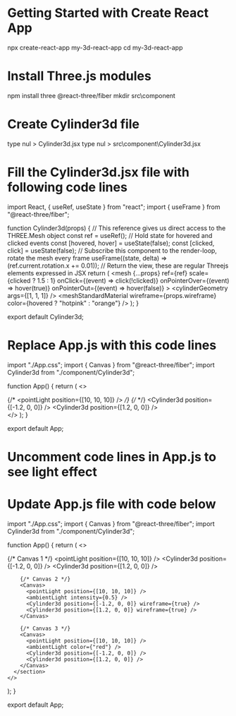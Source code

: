 # Getting Started with Create React App

npx create-react-app my-3d-react-app
cd my-3d-react-app

# Install Three.js modules

npm install three @react-three/fiber
mkdir src\component

# Create Cylinder3d file

type nul > Cylinder3d.jsx
type nul > src\component\Cylinder3d.jsx

# Fill the Cylinder3d.jsx file with following code lines
import React, { useRef, useState } from "react";
import { useFrame } from "@react-three/fiber";
 
function Cylinder3d(props) {
  // This reference gives us direct access to the THREE.Mesh object
  const ref = useRef();
  // Hold state for hovered and clicked events
  const [hovered, hover] = useState(false);
  const [clicked, click] = useState(false);
  // Subscribe this component to the render-loop, rotate the mesh every frame
  useFrame((state, delta) => (ref.current.rotation.x += 0.01));
  // Return the view, these are regular Threejs elements expressed in JSX
  return (
    <mesh
      {...props}
      ref={ref}
      scale={clicked ? 1.5 : 1}
      onClick={(event) => click(!clicked)}
      onPointerOver={(event) => hover(true)}
      onPointerOut={(event) => hover(false)}
    >
      <cylinderGeometry args={[1, 1, 1]} />
      <meshStandardMaterial
        wireframe={props.wireframe}
        color={hovered ? "hotpink" : "orange"}
      />
    </mesh>
  );
}
 
export default Cylinder3d;

# Replace App.js with this code lines
import "./App.css";
import { Canvas } from "@react-three/fiber";
import Cylinder3d from "./component/Cylinder3d";
 
function App() {
  return (
    <>
      <section className='App-header'>
        <Canvas>
          {/* <pointLight position={[10, 10, 10]} /> */}
          {/* <ambientLight /> */}
          <Cylinder3d position={[-1.2, 0, 0]} />
          <Cylinder3d position={[1.2, 0, 0]} />
        </Canvas>
      </section>
    </>
  );
}
 
export default App;

# Uncomment code lines in App.js to see light effect

# Update App.js file with code below

import "./App.css";
import { Canvas } from "@react-three/fiber";
import Cylinder3d from "./component/Cylinder3d";

function App() {
  return (
    <>
      <section className='App-header'>
        {/* Canvas 1 */}
        <Canvas>
          <pointLight position={[10, 10, 10]} />
          <ambientLight />
          <Cylinder3d position={[-1.2, 0, 0]} />
          <Cylinder3d position={[1.2, 0, 0]} />
        </Canvas>

        {/* Canvas 2 */}
        <Canvas>
          <pointLight position={[10, 10, 10]} />
          <ambientLight intensity={0.5} />
          <Cylinder3d position={[-1.2, 0, 0]} wireframe={true} />
          <Cylinder3d position={[1.2, 0, 0]} wireframe={true} />
        </Canvas>

        {/* Canvas 3 */}
        <Canvas>
          <pointLight position={[10, 10, 10]} />
          <ambientLight color={"red"} />
          <Cylinder3d position={[-1.2, 0, 0]} />
          <Cylinder3d position={[1.2, 0, 0]} />
        </Canvas>
      </section>
    </>
  );
}

export default App;